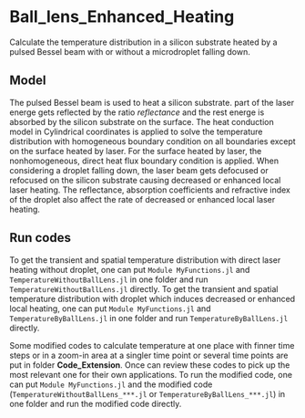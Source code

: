 # Ball_lens_Enhanced_Heating
Calculate the temperature distribution in a silicon substrate heated by a pulsed Bessel beam with or without a microdroplet falling down.
## Model
The pulsed Bessel beam is used to heat a silicon substrate. part of the laser energe gets reflected by the ratio *reflectance* and the rest energe is absorbed by the silicon substrate on the surface. The heat conduction model in Cylindrical coordinates is applied to solve the temperature distribution with homogeneous boundary condition on all boundaries except on the surface heated by laser. For the surface heated by laser, the nonhomogeneous, direct heat flux boundary condition is applied. When considering a droplet falling down, the laser beam gets defocused or refocused on the silicon substrate causing decreased or enhanced local laser heating. The reflectance, absorption coefficients and refractive index of the droplet also affect the rate of decreased or enhanced local laser heating.
## Run codes
To get the transient and spatial temperature distribution with direct laser heating without droplet, one can put ```Module MyFunctions.jl``` and ```TemperatureWithoutBallLens.jl``` in one folder and run ```TemperatureWithoutBallLens.jl``` directly.
To get the transient and spatial temperature distribution with droplet which induces decreased or enhanced local heating, one can put ```Module MyFunctions.jl``` and ```TemperatureByBallLens.jl``` in one folder and run ```TemperatureByBallLens.jl``` directly.

Some modified codes to calculate temperature at one place with finner time steps or in a zoom-in area at a singler time point or several time points are put in folder **Code_Extension**. Once can review these codes to pick up the most relevant one for their own applications. To run the modified code, one can put ```Module MyFunctions.jl``` and the modified code (```TemperatureWithoutBallLens_***.jl``` or ```TemperatureByBallLens_***.jl```) in one folder and run the modified code directly.
